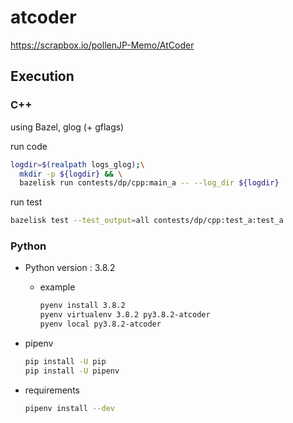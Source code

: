 # atcoder

<https://scrapbox.io/pollenJP-Memo/AtCoder>

## Execution

### C++

using Bazel, glog (+ gflags)

run code

```sh
logdir=$(realpath logs_glog);\
  mkdir -p ${logdir} && \
  bazelisk run contests/dp/cpp:main_a -- --log_dir ${logdir}
```

run test

```sh
bazelisk test --test_output=all contests/dp/cpp:test_a:test_a
```

### Python

- Python version : 3.8.2
  - example

    ```sh
    pyenv install 3.8.2
    pyenv virtualenv 3.8.2 py3.8.2-atcoder
    pyenv local py3.8.2-atcoder
    ```

- pipenv

  ```sh
  pip install -U pip
  pip install -U pipenv
  ```

- requirements

  ```sh
  pipenv install --dev
  ```
